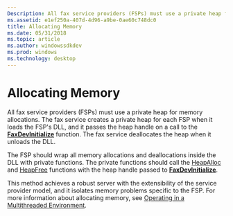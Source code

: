 ```yaml
---
Description: All fax service providers (FSPs) must use a private heap for memory allocations.
ms.assetid: e1ef250a-407d-4d96-a9be-0ae60c748dc0
title: Allocating Memory
ms.date: 05/31/2018
ms.topic: article
ms.author: windowssdkdev
ms.prod: windows
ms.technology: desktop
---
```


# Allocating Memory

All fax service providers (FSPs) must use a private heap for memory allocations. The fax service creates a private heap for each FSP when it loads the FSP's DLL, and it passes the heap handle on a call to the [**FaxDevInitialize**](/windows/previous-versions/FaxDev/nf-faxdev-faxdevinitialize?branch=master) function. The fax service deallocates the heap when it unloads the DLL.

The FSP should wrap all memory allocations and deallocations inside the DLL with private functions. The private functions should call the [HeapAlloc](http://msdn.microsoft.com/library/en-us/memory/base/heapalloc.asp) and [HeapFree](http://msdn.microsoft.com/library/en-us/memory/base/heapfree.asp) functions with the heap handle passed to [**FaxDevInitialize**](/windows/previous-versions/FaxDev/nf-faxdev-faxdevinitialize?branch=master).

This method achieves a robust server with the extensibility of the service provider model, and it isolates memory problems specific to the FSP. For more information about allocating memory, see [Operating in a Multithreaded Environment](-mfax-operating-in-a-multithreaded-environment.md).

 

 



